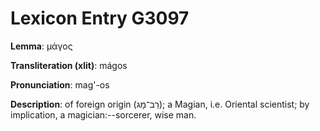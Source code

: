 # Lexicon Entry G3097

**Lemma**: μάγος

**Transliteration (xlit)**: mágos

**Pronunciation**: mag'-os

**Description**:
of foreign origin (רַב־מָג); a Magian, i.e. Oriental scientist; by implication, a magician:--sorcerer, wise man.
